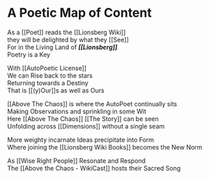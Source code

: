 # A Poetic Map of Content

As a [[Poet]] reads the [[Lionsberg Wiki]]   
they will be delighted by what they [[See]]   
For in the Living Land of ***[[Lionsberg]]***   
Poetry is a Key   

With [[AutoPoetic License]]  
We can Rise back to the stars  
Returning towards a Destiny  
That is [[(y)Our]]s as well as Ours  

[[Above The Chaos]] is where 
the AutoPoet continually sits  
Making Observations and sprinkling in some Wit  
Here [[Above The Chaos]] [[The Story]] can be seen  
Unfolding across [[Dimensions]] without a single seam  

More weighty incarnate Ideas precipitate into Form  
Where joining the [[Lionsberg Wiki Books]] becomes the New Norm  

As [[Wise Right People]] Resonate and Respond  
The [[Above the Chaos - WikiCast]] hosts their Sacred Song  